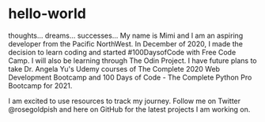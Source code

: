 # hello-world
thoughts... dreams... successes...
My name is Mimi and I am an aspiring developer from the Pacific NorthWest. In December of 2020, I made the decision to learn coding and started #100DaysofCode with Free Code Camp. I will also be learning through The Odin Project. I have future plans to take Dr. Angela Yu's Udemy courses of The Complete 2020 Web Development Bootcamp and 100 Days of Code - The Complete Python Pro Bootcamp for 2021.

I am excited to use resources to track my journey. Follow me on Twitter @rosegoldpish and here on GitHub for the latest projects I am working on. 
